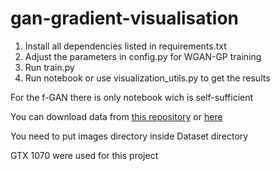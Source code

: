 # gan-gradient-visualisation

1. Install all dependencies listed in requirements.txt 
2. Adjust the parameters in config.py for WGAN-GP training
3. Run train.py
4. Run notebook or use visualization_utils.py to get the results

For the f-GAN there is only notebook wich is self-sufficient

You can download data from [this repository](https://github.com/bchao1/Anime-Face-Dataset) or [here](https://www.kaggle.com/splcher/animefacedataset)

You need to put images directory inside Dataset directory


GTX 1070 were used for this project
